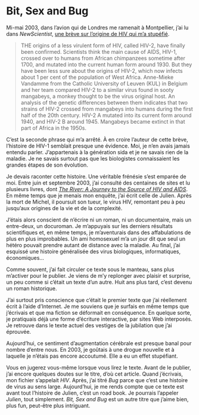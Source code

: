 # Bit, Sex and Bug

Mi-mai 2003, dans l’avion qui de Londres me ramenait à Montpellier, j’ai lu dans *NewScientist*, [une brève sur l’origine de HIV qui m’a stupéfié](http://www.newscientist.com/article/mg17823953.100-hiv-puzzle-cracked.html).<span id="more-20963"></span>

> THE origins of a less virulent form of HIV, called HIV-2, have finally been confirmed. Scientists think the main cause of AIDS, HIV-1, crossed over to humans from African chimpanzees sometime after 1700, and mutated into the current human form around 1930. But they have been less sure about the origins of HIV-2, which now infects about 1 per cent of the population of West Africa. Anne-Mieke Vandamme from the Catholic University of Leuven (KUL) in Belgium and her team compared HIV-2 to a similar virus found in sooty mangabeys, a monkey thought to be the virus original host. An analysis of the genetic differences between them indicates that two strains of HIV-2 crossed from mangabeys into humans during the first half of the 20th century. HIV-2 A mutated into its current form around 1940, and HIV-2 B around 1945. Mangabeys became extinct in that part of Africa in the 1950s.

C’est la seconde phrase qui m’a arrêté. À en croire l’auteur de cette brève, l’histoire de HIV-1 semblait presque une évidence. Moi, je n’en avais jamais entendu parler. J’appartenais à la génération sida et je ne savais rien de la maladie. Je ne savais surtout pas que les biologistes connaissaient les grandes étapes de son évolution.

Je devais raconter cette histoire. Une véritable frénésie s’est emparée de moi. Entre juin et septembre 2003, j’ai consulté des centaines de sites et lu plusieurs livres, dont [*The River: A Journey to the Source of HIV and AIDS*](http://www.ofspirit.com/tw-theriver.htm). En même temps que je menais mon enquête, j’ai écrit celle de Julien. Après la mort de Michel, il poursuit son tueur, le virus HIV, remontant peu à peu jusqu’aux origines de la vie et de la complexité.

J’étais alors conscient de n’écrire ni un roman, ni un documentaire, mais un entre-deux, un docuroman. Je m’appuyais sur les derniers résultats scientifiques et, en même temps, je m’aventurais dans des affabulations de plus en plus improbables. Un ami homosexuel m’a un jour dit que seul un hétéro pouvait prendre autant de distance avec la maladie. Au final, j’ai esquissé une histoire généralisée des virus biologiques, informatiques, économiques…

Comme souvent, j’ai fait circuler ce texte sous le manteau, sans plus m’activer pour le publier. Je viens de m’y replonger avec plaisir et surprise, un peu comme si c’était un texte d’un autre. Huit ans plus tard, c’est devenu un roman historique.

J’ai surtout pris conscience que c’était le premier texte que j’ai réellement écrit à l’aide d’Internet. Je me souviens que je surfais en même temps que j’écrivais et que ma fiction se déformait en conséquence. En quelque sorte, je pratiquais déjà une forme d’écriture interactive, par sites Web interposés. Je retrouve dans le texte actuel des vestiges de la jubilation que j’ai éprouvée.

Aujourd’hui, ce sentiment d’augmentation cérébrale est presque banal pour nombre d’entre nous. En 2003, je goûtais à une drogue nouvelle et à laquelle je n’étais pas encore accoutumé. Elle a eu un effet stupéfiant.

Vous en jugerez vous-même lorsque vous lirez le texte. Avant de le publier, j’ai encore quelques doutes sur le titre, d’où cet article. Quand j’écrivais, mon fichier s’appelait *HIV*. Après, j’ai titré *Bug* parce que c’est une histoire de virus au sens large. Aujourd’hui, je me rends compte que ce texte est avant tout l’histoire de Julien, c’est un road book. Je pourrais l’appeler *Julien*, tout simplement. *Bit, Sex and Bug* est un autre titre que j’aime bien, plus fun, peut-être plus intriguant.
